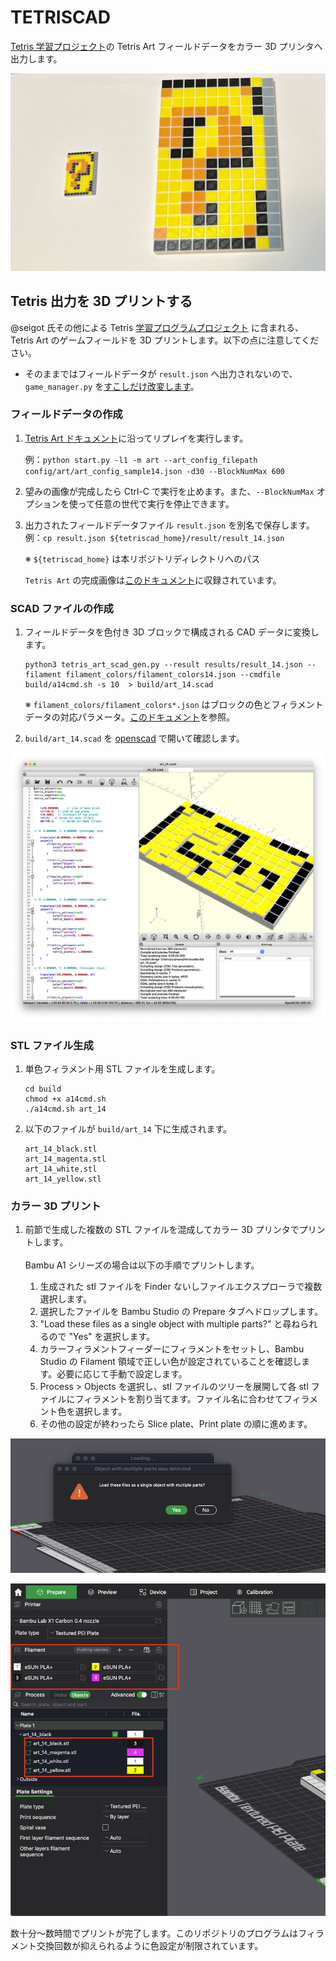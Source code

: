 # TETRISCAD

[Tetris 学習プロジェクト](https://github.com/seigot/tetris)の Tetris Art フィールドデータをカラー 3D プリンタへ出力します。
<!-- また、PNG 画像を低解像度ピクセル化してカラー 3D プリンタへ出力します。-->

![qbox](media/qbox.png)
<!-- ![レモンを被るからあげ氏](media/karaages.png) -->
<!-- ![Netscapeロゴ](media/netscape.png) -->

## Tetris 出力を 3D プリントする

@seigot 氏その他による Tetris [学習プログラムプロジェクト](https://github.com/seigot/tetris) に含まれる、Tetris Art のゲームフィールドを 3D プリントします。以下の点に注意してください。

* そのままではフィールドデータが `result.json` へ出力されないので、 `game_manager.py` を[すこしだけ改変します](./diff_game_manager)。

<!-- patch についての説明を追加する -->

### フィールドデータの作成

1.  [Tetris Art ドキュメント](https://github.com/seigot/tetris/blob/master/doc/files/art.md)に沿ってリプレイを実行します。

    例：`python start.py -l1 -m art --art_config_filepath config/art/art_config_sample14.json -d30 --BlockNumMax 600`


1. 望みの画像が完成したら Ctrl-C で実行を止めます。また、`--BlockNumMax` オプションを使って任意の世代で実行を停止できます。

1.  出力されたフィールドデータファイル `result.json` を別名で保存します。例：`cp result.json ${tetriscad_home}/result/result_14.json` 

    ※ `${tetriscad_home}` は本リポジトリディレクトリへのパス

    `Tetris Art` の完成画像は[このドキュメント](./shape_list.md)に収録されています。

### SCAD ファイルの作成

1. フィールドデータを色付き 3D ブロックで構成される CAD データに変換します。

    ```
    python3 tetris_art_scad_gen.py --result results/result_14.json --filament filament_colors/filament_colors14.json --cmdfile build/a14cmd.sh -s 10  > build/art_14.scad
    ```

    ※ `filament_colors/filament_colors*.json` はブロックの色とフィラメントデータの対応パラメータ。[このドキュメント](./shape_list.md)を参照。

1. `build/art_14.scad` を [openscad](https://openscad.org/) で開いて確認します。

![openscad](media/openscad.png)
### STL ファイル生成

1. 単色フィラメント用 STL ファイルを生成します。

    ```
    cd build
    chmod +x a14cmd.sh
    ./a14cmd.sh art_14
    ```

1.  以下のファイルが `build/art_14` 下に生成されます。

    ```
    art_14_black.stl
    art_14_magenta.stl
    art_14_white.stl
    art_14_yellow.stl
    ```

### カラー 3D プリント

1. 前節で生成した複数の STL ファイルを混成してカラー 3D プリンタでプリントします。
<br> <br> Bambu A1 シリーズの場合は以下の手順でプリントします。

    1. 生成された stl ファイルを Finder ないしファイルエクスプローラで複数選択します。
    1. 選択したファイルを Bambu Studio の Prepare タブへドロップします。
    1. "Load these files as a single object with multiple parts?" と尋ねられるので "Yes" を選択します。
    1. カラーフィラメントフィーダーにフィラメントをセットし、Bambu Studio の Filament 領域で正しい色が設定されていることを確認します。必要に応じて手動で設定します。
    2. Process > Objects を選択し、stl ファイルのツリーを展開して各 stl ファイルにフィラメントを割り当てます。ファイル名に合わせてフィラメント色を選択します。
    1. その他の設定が終わったら Slice plate、Print plate の順に進めます。

![dialog](media/bambust_dialog.png)

![filaments](media/bambust_filamentcol.png)

数十分〜数時間でプリントが完了します。このリポジトリのプログラムはフィラメント交換回数が抑えられるように色設定が制限されています。
    
<!--
#### コマンド（プログラム）

* `tetris_art_scad_gen.py`
* `art_*.cmd`

-->

<!--
#### 実行例

`1:onigiri`         高さ 13
`4:heart`           高さ 16
`5:hamburger_shop`  高さ 15
`10:python_logo`    高さ 16
`12:neko`           高さ 16

`14:question_block` 高さ 16 * 2.5 = 40mm 

```
python3 tetris_art_scad_gen.py --result results/result_14.json --filament filament_colors/filament_colors14.json --cmdfile build/a14.cmd -s 2.5  > build/art_14.scad
```

おおきいやつ

```
python3 tetris_art_scad_gen.py --result results/result_14.json --filament filament_colors/filament_colors14.json --cmdfile build/a14.cmd -s 10  > build/art_14.scad  
```

`15:coin`           高さ 16

```
python3 tetris_art_scad_gen.py --result results/result_14.json --filament filament_colors/filament_colors14.json --cmdfile build/a14.cmd -s 2.5  > build/art_14.scad
```

`16:clefairy`       高さ 16
`17:jigglypuff`     高さ 16
`18:docker`         高さ 16
`19:tux`            高さ 16
`20:droid`          高さ 16
`21:jenkins`        高さ 16
`22:firefox`        高さ 14
`23:gopher`         高さ 16
`24:goomba`         高さ 16
`25:toad`           高さ 16
`26:super_star`     高さ 16
`27:fire_flower`    高さ 16
`30:puyo_green`     高さ 16
`31:puyo_red`       高さ 16
`32:puyo_yellow`    高さ 16
`33:puyo_blue`      高さ 16
`34:tweet`          高さ 14
`35:art`            高さ 14
`36:toypoodle`      高さ 14
`37:pome`           高さ 16

`38:karaage-san(r)`
`39:karaage-san(l)`
`40:nekojistar-san(l)`
`41:nekojistar-san(r)`

--> 
<!--
## PNG 画像を 3D プリントする

### 実装メモ
* 任意の png 画像を入力
* 変換後の縦横ピクセル数を指定
* 解像度減、blur などする
* 24ビット色情報をプリント可能な色名（~16 色）へ変換する（外部設定ファイルで変更可）
* 色と高さの対応づけ（外部設定ファイルで調整可）
* 色名を2色の組み合わせ（上下レイヤーの別あり）に変換する

#### コマンド（プログラム）

* `colorscan/getcolor.py`
* `art_scad_gen.py`
* `build_netscape.sh`

### その他メモ (できれば)

* `tetris_art_scad_gen.py` と `art_scad_gen.py` を統合

-->

